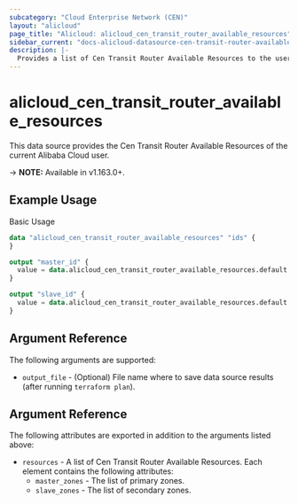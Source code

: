 ```yaml
---
subcategory: "Cloud Enterprise Network (CEN)"
layout: "alicloud"
page_title: "Alicloud: alicloud_cen_transit_router_available_resources"
sidebar_current: "docs-alicloud-datasource-cen-transit-router-available-resources"
description: |-
  Provides a list of Cen Transit Router Available Resources to the user.
---
```


# alicloud\_cen\_transit\_router\_available\_resources

This data source provides the Cen Transit Router Available Resources of the current Alibaba Cloud user.

-> **NOTE:** Available in v1.163.0+.

## Example Usage

Basic Usage

```terraform
data "alicloud_cen_transit_router_available_resources" "ids" {
}

output "master_id" {
  value = data.alicloud_cen_transit_router_available_resources.default.resources[0].master_zones[0]
}

output "slave_id" {
  value = data.alicloud_cen_transit_router_available_resources.default.resources[0].slave_zones[0]
}
```

## Argument Reference

The following arguments are supported:

* `output_file` - (Optional) File name where to save data source results (after running `terraform plan`).

## Argument Reference

The following attributes are exported in addition to the arguments listed above:

* `resources` - A list of Cen Transit Router Available Resources. Each element contains the following attributes:
	* `master_zones` - The list of primary zones.
	* `slave_zones` - The list of secondary zones.
